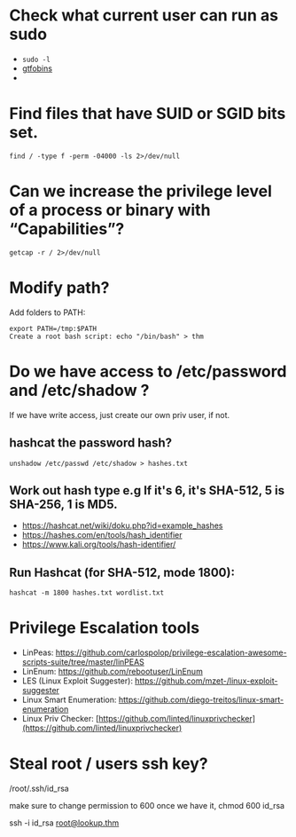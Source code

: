 # Check what current user can run as sudo 
- `sudo -l`
- [gtfobins](https://gtfobins.github.io/)
- 

# Find files that have SUID or SGID bits set.  
`find / -type f -perm -04000 -ls 2>/dev/null`

# Can we increase the privilege level of a process or binary with “Capabilities”? 
`getcap -r / 2>/dev/null`  

# Modify path? 
Add folders to PATH:  
```
export PATH=/tmp:$PATH
Create a root bash script: echo "/bin/bash" > thm
```

# Do we have access to /etc/password and /etc/shadow ? 

If we have write access, just create our own priv user, if not.

## hashcat the password hash? 

`unshadow /etc/passwd /etc/shadow > hashes.txt`

## Work out hash type e.g If it's $6$, it's SHA-512, $5$ is SHA-256, $1$ is MD5.
* https://hashcat.net/wiki/doku.php?id=example_hashes
* https://hashes.com/en/tools/hash_identifier
* https://www.kali.org/tools/hash-identifier/
## Run Hashcat (for SHA-512, mode 1800):

`hashcat -m 1800 hashes.txt wordlist.txt`

# Privilege Escalation tools
- LinPeas: https://github.com/carlospolop/privilege-escalation-awesome-scripts-suite/tree/master/linPEAS
- LinEnum: https://github.com/rebootuser/LinEnum
- LES (Linux Exploit Suggester): https://github.com/mzet-/linux-exploit-suggester
- Linux Smart Enumeration: https://github.com/diego-treitos/linux-smart-enumeration
- Linux Priv Checker: [https://github.com/linted/linuxprivchecker](https://github.com/linted/linuxprivchecker)

# Steal root / users ssh key? 

/root/.ssh/id_rsa

make sure to change permission to 600 once we have it,
chmod 600 id_rsa

ssh -i id_rsa root@lookup.thm

